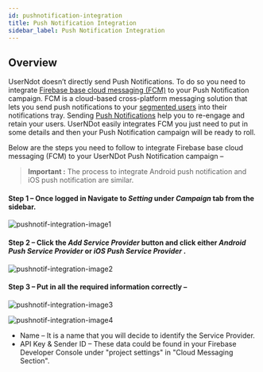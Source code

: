 ```yaml
---
id: pushnotification-integration
title: Push Notification Integration
sidebar_label: Push Notification Integration
---
```

## Overview

UserNdot doesn’t directly send Push Notifications. To do so you need to integrate [Firebase base cloud messaging (FCM)](https://firebase.google.com/docs/cloud-messaging/) to your Push Notification campaign. FCM is a cloud-based cross-platform messaging solution that lets you send push notifications to your [segmented users](/d/docs/fundamentals/segments) into their notifications tray. Sending [Push Notifications](/d/docs/fundamentals/push-campaign-creation) help you to re-engage and retain your users. UserNDot easily integrates FCM you just need to put in some details and then your Push Notification campaign will be ready to roll. 

Below are the steps you need to follow to integrate Firebase base cloud messaging (FCM) to your UserNDot Push Notification campaign –

> **Important :** The process to integrate Android push notification and iOS push notification are similar.

#### Step 1 – Once logged in Navigate to ***Setting*** under ***Campaign*** tab from the sidebar. 
![pushnotif-integration-image1](/d/img/PushNotifIntegration/PushNotif-Integration-1.png)

#### Step 2 – Click the ***Add Service Provider*** button and click either ***Android Push Service Provider*** or ***iOS Push Service Provider*** .
![pushnotif-integration-image2](/d/img/PushNotifIntegration/PushNotif-Integration-2.png)

#### Step 3 – Put in all the required information correctly –
![pushnotif-integration-image3](/d/img/PushNotifIntegration/PushNotif-Integration-3.png)

![pushnotif-integration-image4](/d/img/PushNotifIntegration/PushNotif-Integration-4.png)

* Name – It is a name that you will decide to identify the Service Provider.
* API Key & Sender ID – These data could be found in your Firebase Developer Console under "project settings" in "Cloud Messaging Section". 